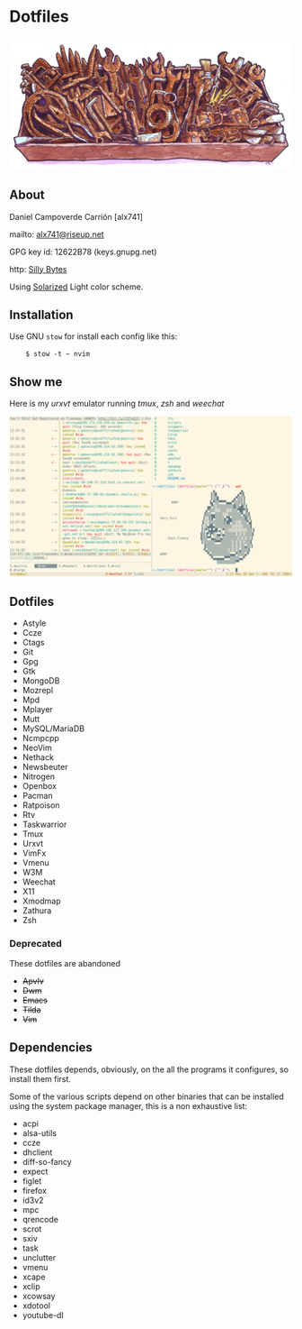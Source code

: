 # Dotfiles

![Rusty Tools](rusty_tools.jpg)


## About

Daniel Campoverde Carrión [alx741]

mailto: <alx741@riseup.net>

GPG key id: 12622B78 (keys.gnupg.net)

http: [Silly Bytes](http://silly-bytes.blogspot.com/)

Using [Solarized](http://ethanschoonover.com/solarized) Light color scheme.


## Installation

Use GNU `stow` for install each config like this:

        $ stow -t ~ nvim


## Show me

Here is my *urxvt* emulator running *tmux*, *zsh* and *weechat*

![shot](shot.png)


## Dotfiles

* Astyle
* Ccze
* Ctags
* Git
* Gpg
* Gtk
* MongoDB
* Mozrepl
* Mpd
* Mplayer
* Mutt
* MySQL/MariaDB
* Ncmpcpp
* NeoVim
* Nethack
* Newsbeuter
* Nitrogen
* Openbox
* Pacman
* Ratpoison
* Rtv
* Taskwarrior
* Tmux
* Urxvt
* VimFx
* Vmenu
* W3M
* Weechat
* X11
* Xmodmap
* Zathura
* Zsh


### Deprecated

These dotfiles are abandoned

* ~~Apvlv~~
* ~~Dwm~~
* ~~Emacs~~
* ~~Tilda~~
* ~~Vim~~


## Dependencies

These dotfiles depends, obviously, on the all the programs it configures, so
install them first.

Some of the various scripts depend on other binaries that can be installed using
the system package manager, this is a non exhaustive list:

* acpi
* alsa-utils
* ccze
* dhclient
* diff-so-fancy
* expect
* figlet
* firefox
* id3v2
* mpc
* qrencode
* scrot
* sxiv
* task
* unclutter
* vmenu
* xcape
* xclip
* xcowsay
* xdotool
* youtube-dl
